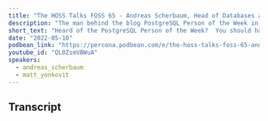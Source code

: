 ```yaml
---
title: "The HOSS Talks FOSS 65 - Andreas Scherbaum, Head of Databases at Adjust GmbH"
description: "The man behind the blog PostgreSQL Person of the Week in Percona database opensource podcast "
short_text: "Heard of the PostgreSQL Person of the Week?  You should have!  The man behind the blog and effort stops into to chat with the HOSS about all things PostgreSQL-related"
date: "2022-05-10"
podbean_link: "https://percona.podbean.com/e/the-hoss-talks-foss-65-andreas-scherbaum-adjust-gmbh-at-head-of-databases/"
youtube_id: "QL0ZsmVBWuA"
speakers:
  - andreas_scherbaum
  - matt_yonkovit
---
```


## Transcript


